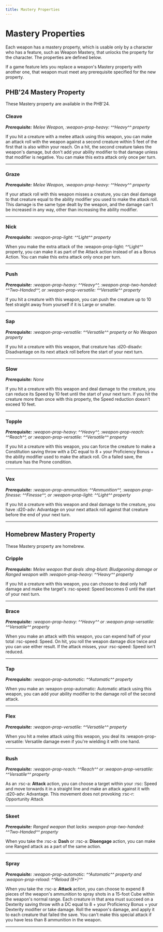 ```yaml
---
title: Mastery Properties
---
```


# Mastery Properties

Each weapon has a mastery property, which is usable only by a character who has a feature, such as Weapon Mastery, that unlocks the property for the character. The properties are defined below.

If a game feature lets you replace a weapon's Mastery property with another one, that weapon must meet any prerequisite specified for the new property.

## PHB'24 Mastery Property

These Mastery property are available in the PHB'24.

### Cleave

_**Prerequisite:** Melee Weapon, :weapon-prop-heavy: ^^Heavy^^ property_

If you hit a creature with a melee attack using this weapon, you can make an attack roll with the weapon against a second creature within 5 feet of the first that is also within your reach. On a hit, the second creature takes the weapon's damage, but don't add your ability modifier to that damage unless that modifier is negative. You can make this extra attack only once per turn.

---

### Graze

_**Prerequisite:** Melee Weapon, :weapon-prop-heavy: ^^Heavy^^ property_

If your attack roll with this weapon misses a creature, you can deal damage to that creature equal to the ability modifier you used to make the attack roll. This damage is the same type dealt by the weapon, and the damage can't be increased in any way, other than increasing the ability modifier.

---

### Nick

_**Prerequisite:** :weapon-prop-light: ^^Light^^ property_

When you make the extra attack of the :weapon-prop-light: ^^Light^^ property, you can make it as part of the Attack action instead of as a Bonus Action. You can make this extra attack only once per turn.

---

### Push

_**Prerequisite:** :weapon-prop-heavy: ^^Heavy^^, :weapon-prop-two-handed: ^^Two-Handed^^, or :weapon-prop-versatile: ^^Versatile^^ property_

If you hit a creature with this weapon, you can push the creature up to 10 feet straight away from yourself if it is Large or smaller.
 
---

### Sap

_**Prerequisite:** :weapon-prop-versatile: ^^Versatile^^ property or No Weapon property_

If you hit a creature with this weapon, that creature has :d20-disadv: Disadvantage on its next attack roll before the start of your next turn.

---

### Slow

_**Prerequisite:** None_

If you hit a creature with this weapon and deal damage to the creature, you can reduce its Speed by 10 feet until the start of your next turn. If you hit the creature more than once with this property, the Speed reduction doesn't exceed 10 feet.

---

### Topple

_**Prerequisite:** :weapon-prop-heavy: ^^Heavy^^, :weapon-prop-reach: ^^Reach^^, or :weapon-prop-versatile: ^^Versatile^^ property_

If you hit a creature with this weapon, you can force the creature to make a Constitution saving throw with a DC equal to 8 + your Proficiency Bonus + the ability modifier used to make the attack roll. On a failed save, the creature has the Prone condition.

---

### Vex

_**Prerequisite:** :weapon-prop-ammunition: ^^Ammunition^^, :weapon-prop-finesse: ^^Finesse^^, or :weapon-prop-light: ^^Light^^ property_

If you hit a creature with this weapon and deal damage to the creature, you have :d20-adv: Advantage on your next attack roll against that creature before the end of your next turn.

---

## Homebrew Mastery Property

These Mastery property are homebrew.

### Cripple

_**Prerequisite:** Melee weapon that deals :dmg-blunt: Bludgeoning damage or Ranged weapon with :weapon-prop-heavy: ^^Heavy^^ property_

If you hit a creature with this weapon, you can choose to deal only half damage and make the target's :rsc-speed: Speed becomes 0 until the start of your next turn.

---

### Brace

_**Prerequisite:** :weapon-prop-heavy: ^^Heavy^^ or :weapon-prop-versatile: ^^Versatile^^ property_

When you make an attack with this weapon, you can expend half of your total :rsc-speed: Speed. On hit, you roll the weapon damage dice twice and you can use either result. If the attack misses, your :rsc-speed: Speed isn't reduced. 

---

### Tap

_**Prerequisite:** :weapon-prop-automatic: ^^Automatic^^ property_

When you make an :weapon-prop-automatic: Automatic attack using this weapon, you can add your ability modifier to the damage roll of the second attack.

---

### Flex

_**Prerequisite:** :weapon-prop-versatile: ^^Versatile^^ property_

When you hit a melee attack using this weapon, you deal its :weapon-prop-versatile: Versatile damage even if you're wielding it with one hand.

---

### Rush

_**Prerequisite:** :weapon-prop-reach: ^^Reach^^ or :weapon-prop-versatile: ^^Versatile^^ property_

As an :rsc-a: **Attack** action, you can choose a target within your :rsc: Speed and move torwards it in a straight line and make an attack against it with :d20-adv: Advantage. This movement does not provoking :rsc-r: Opportunity Attack

---

### Skeet

_**Prerequisite:** Ranged weapon that lacks :weapon-prop-two-handed: ^^Two-Handed^^ property_

When you take the :rsc-a: **Dash** or :rsc-a: **Disengage** action, you can make one Ranged attack as a part of the same action. 

---

### Spray

_**Prerequisite:** :weapon-prop-automatic: ^^Automatic^^ property and :weapon-prop-reload: ^^Reload (8+)^^_

When you take the :rsc-a: **Attack** action, you can choose to expend 8 pieces of the weapon's ammunition to spray shots in a 15-foot Cube within the weapon's normal range. Each creature in that area must succeed on a Dexterity saving throw with a DC equal to 8 + your Proficiency Bonus + your Dexterity modifier or take damage. Roll the weapon's damage, and apply it to each creature that failed the save. You can't make this special attack if you have less than 8 ammunition in the weapon.

---